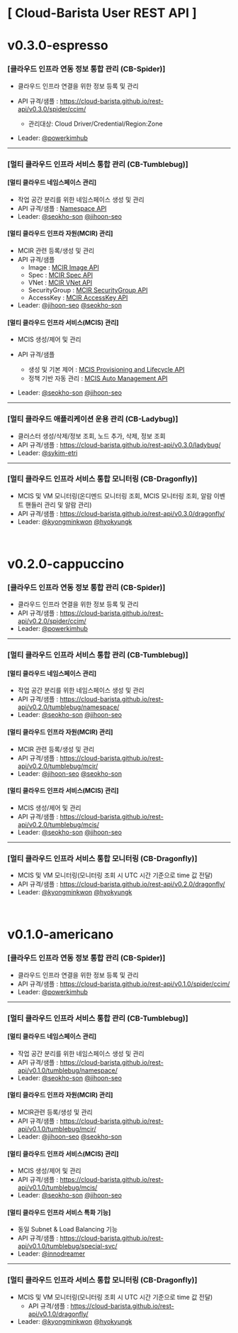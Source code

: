 # [ Cloud-Barista User REST API ]
# v0.3.0-espresso
### [클라우드 인프라 연동 정보 통합 관리 (CB-Spider)] 
  * 클라우드 인프라 연결을 위한 정보 등록 및 관리
  * API 규격/샘플 : https://cloud-barista.github.io/rest-api/v0.3.0/spider/ccim/
    * 관리대상: Cloud Driver/Credential/Region:Zone

  * Leader: [@powerkimhub](https://github.com/powerkimhub "https://github.com/powerkimhub")

---

### [멀티 클라우드 인프라 서비스 통합 관리 (CB-Tumblebug)]

#### [멀티 클라우드 네임스페이스 관리]
  * 작업 공간 분리를 위한 네임스페이스 생성 및 관리
  * API 규격/샘플 : [Namespace API](https://cloud-barista.github.io/cb-tumblebug-api-web/?url=https://raw.githubusercontent.com/cloud-barista/cb-tumblebug/master/src/docs/v0.3.0.yaml#/Namespace)
  * Leader: [@seokho-son](https://github.com/seokho-son "https://github.com/seokho-son") [@jihoon-seo](https://github.com/jihoon-seo "https://github.com/jihoon-seo")
 
#### [멀티 클라우드 인프라 자원(MCIR) 관리]
  * MCIR 관련 등록/생성 및 관리
  * API 규격/샘플
    * Image : [MCIR Image API](https://cloud-barista.github.io/cb-tumblebug-api-web/?url=https://raw.githubusercontent.com/cloud-barista/cb-tumblebug/master/src/docs/v0.3.0.yaml#/Image)
    *	Spec : [MCIR Spec API](https://cloud-barista.github.io/cb-tumblebug-api-web/?url=https://raw.githubusercontent.com/cloud-barista/cb-tumblebug/master/src/docs/v0.3.0.yaml#/Spec)
    *	VNet : [MCIR VNet API](https://cloud-barista.github.io/cb-tumblebug-api-web/?url=https://raw.githubusercontent.com/cloud-barista/cb-tumblebug/master/src/docs/v0.3.0.yaml#/VNet)
    *	SecurityGroup : [MCIR SecurityGroup API](https://cloud-barista.github.io/cb-tumblebug-api-web/?url=https://raw.githubusercontent.com/cloud-barista/cb-tumblebug/master/src/docs/v0.3.0.yaml#/Security%20Group)
    *	AccessKey : [MCIR AccessKey API](https://cloud-barista.github.io/cb-tumblebug-api-web/?url=https://raw.githubusercontent.com/cloud-barista/cb-tumblebug/master/src/docs/v0.3.0.yaml#/SSH%20Key)
  * Leader: [@jihoon-seo](https://github.com/jihoon-seo "https://github.com/jihoon-seo") [@seokho-son](https://github.com/seokho-son "https://github.com/seokho-son")
 
#### [멀티 클라우드 인프라 서비스(MCIS) 관리]
  * MCIS 생성/제어 및 관리
  * API 규격/샘플
    * 생성 및 기본 제어 : [MCIS Provisioning and  Lifecycle API](https://cloud-barista.github.io/cb-tumblebug-api-web/?url=https://raw.githubusercontent.com/cloud-barista/cb-tumblebug/master/src/docs/v0.3.0.yaml#/MCIS)
    * 정책 기반 자동 관리 : [MCIS Auto Management API](https://cloud-barista.github.io/cb-tumblebug-api-web/?url=https://raw.githubusercontent.com/cloud-barista/cb-tumblebug/master/src/docs/v0.3.0.yaml#/MCIS%20Policy)

  * Leader: [@seokho-son](https://github.com/seokho-son "https://github.com/seokho-son") [@jihoon-seo](https://github.com/jihoon-seo "https://github.com/jihoon-seo")

---
 
### [멀티 클라우드 애플리케이션 운용 관리 (CB-Ladybug)]
  * 클러스터 생성/삭제/정보 조회, 노드 추가, 삭제, 정보 조회
  * API 규격/샘플 : https://cloud-barista.github.io/rest-api/v0.3.0/ladybug/
  * Leader: [@sykim-etri](https://github.com/sykim-etri "https://github.com/sykim-etri")
   
---
 
### [멀티 클라우드 인프라 서비스 통합 모니터링 (CB-Dragonfly)]
  * MCIS 및 VM 모니터링(온디멘드 모니터링 조회, MCIS 모니터링 조회, 알람 이벤트 핸들러 관리 및 알람 관리)
  * API 규격/샘플 : https://cloud-barista.github.io/rest-api/v0.3.0/dragonfly/
  * Leader: [@kyongminkwon](https://github.com/kyongminkwon "https://github.com/kyongminkwon") [@hyokyungk](https://github.com/hyokyungk "https://github.com/hyokyungk")

<P>
<BR>

# v0.2.0-cappuccino

### [클라우드 인프라 연동 정보 통합 관리 (CB-Spider)] 
  * 클라우드 인프라 연결을 위한 정보 등록 및 관리
  * API 규격/샘플 : https://cloud-barista.github.io/rest-api/v0.2.0/spider/ccim/
  * Leader: [@powerkimhub](https://github.com/powerkimhub "https://github.com/powerkimhub")

---

### [멀티 클라우드 인프라 서비스 통합 관리 (CB-Tumblebug)]

#### [멀티 클라우드 네임스페이스 관리]
  * 작업 공간 분리를 위한 네임스페이스 생성 및 관리
  * API 규격/샘플 : https://cloud-barista.github.io/rest-api/v0.2.0/tumblebug/namespace/
  * Leader: [@seokho-son](https://github.com/seokho-son "https://github.com/seokho-son") [@jihoon-seo](https://github.com/jihoon-seo "https://github.com/jihoon-seo")
 
#### [멀티 클라우드 인프라 자원(MCIR) 관리]
  * MCIR 관련 등록/생성 및 관리
  * API 규격/샘플 : https://cloud-barista.github.io/rest-api/v0.2.0/tumblebug/mcir/
  * Leader: [@jihoon-seo](https://github.com/jihoon-seo "https://github.com/jihoon-seo") [@seokho-son](https://github.com/seokho-son "https://github.com/seokho-son")
 
#### [멀티 클라우드 인프라 서비스(MCIS) 관리]
  * MCIS 생성/제어 및 관리
  * API 규격/샘플 : https://cloud-barista.github.io/rest-api/v0.2.0/tumblebug/mcis/
  * Leader: [@seokho-son](https://github.com/seokho-son "https://github.com/seokho-son") [@jihoon-seo](https://github.com/jihoon-seo "https://github.com/jihoon-seo")

---
 
### [멀티 클라우드 인프라 서비스 통합 모니터링 (CB-Dragonfly)]
  * MCIS 및 VM 모니터링(모니터링 조회 시 UTC 시간 기준으로 time 값 전달)
  * API 규격/샘플 : https://cloud-barista.github.io/rest-api/v0.2.0/dragonfly/
  * Leader: [@kyongminkwon](https://github.com/kyongminkwon "https://github.com/kyongminkwon") [@hyokyungk](https://github.com/hyokyungk "https://github.com/hyokyungk")


<P>
<BR>

# v0.1.0-americano
### [클라우드 인프라 연동 정보 통합 관리 (CB-Spider)] 
  * 클라우드 인프라 연결을 위한 정보 등록 및 관리
  * API 규격/샘플 : https://cloud-barista.github.io/rest-api/v0.1.0/spider/ccim/
  * Leader: [@powerkimhub](https://github.com/powerkimhub "https://github.com/powerkimhub")

---

### [멀티 클라우드 인프라 서비스 통합 관리 (CB-Tumblebug)]

#### [멀티 클라우드 네임스페이스 관리]
  * 작업 공간 분리를 위한 네임스페이스 생성 및 관리
  * API 규격/샘플 : https://cloud-barista.github.io/rest-api/v0.1.0/tumblebug/namespace/
  * Leader: [@seokho-son](https://github.com/seokho-son "https://github.com/seokho-son") [@jihoon-seo](https://github.com/jihoon-seo "https://github.com/jihoon-seo")
 
#### [멀티 클라우드 인프라 자원(MCIR) 관리]
  * MCIR관련 등록/생성 및 관리
  * API 규격/샘플 : https://cloud-barista.github.io/rest-api/v0.1.0/tumblebug/mcir/
  * Leader: [@jihoon-seo](https://github.com/jihoon-seo "https://github.com/jihoon-seo") [@seokho-son](https://github.com/seokho-son "https://github.com/seokho-son")
 
#### [멀티 클라우드 인프라 서비스(MCIS) 관리]
  * MCIS 생성/제어 및 관리
  * API 규격/샘플 : https://cloud-barista.github.io/rest-api/v0.1.0/tumblebug/mcis/
  * Leader: [@seokho-son](https://github.com/seokho-son "https://github.com/seokho-son") [@jihoon-seo](https://github.com/jihoon-seo "https://github.com/jihoon-seo")
 
#### [멀티 클라우드 인프라 서비스 특화 기능]
  * 동일 Subnet & Load Balancing 기능
  * API 규격/샘플 : https://cloud-barista.github.io/rest-api/v0.1.0/tumblebug/special-svc/
  * Leader: [@innodreamer](https://github.com/innodreamer "https://github.com/innodreamer")
 
---
 
### [멀티 클라우드 인프라 서비스 통합 모니터링 (CB-Dragonfly)]
  * MCIS 및 VM 모니터링(모니터링 조회 시 UTC 시간 기준으로 time 값 전달)
    * API 규격/샘플 : https://cloud-barista.github.io/rest-api/v0.1.0/dragonfly/
  * Leader: [@kyongminkwon](https://github.com/kyongminkwon "https://github.com/kyongminkwon") [@hyokyungk](https://github.com/hyokyungk "https://github.com/hyokyungk")
  
  